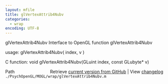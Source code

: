 ```yaml
---
layout: mfile
title: glVertexAttrib4Nubv
categories:
  - wrap
encoding: UTF-8
---
```


glVertexAttrib4Nubv  Interface to OpenGL function glVertexAttrib4Nubv  

usage:  glVertexAttrib4Nubv( index, v )  

C function:  void glVertexAttrib4Nubv(GLuint index, const GLubyte\* v)  


<div class="code_header" style="text-align:right;">
  <span style="float:left;">Path&nbsp;&nbsp;</span> <span class="counter">Retrieve <a href=
  "https://raw.github.com/Psychtoolbox-3/Psychtoolbox-3/beta/./PsychOpenGL/MOGL/wrap/glVertexAttrib4Nubv.m">current version from GitHub</a> | View <a href=
  "https://github.com/Psychtoolbox-3/Psychtoolbox-3/commits/beta/./PsychOpenGL/MOGL/wrap/glVertexAttrib4Nubv.m">changelog</a></span>
</div>
<div class="code">
  <code>./PsychOpenGL/MOGL/wrap/glVertexAttrib4Nubv.m</code>
</div>
